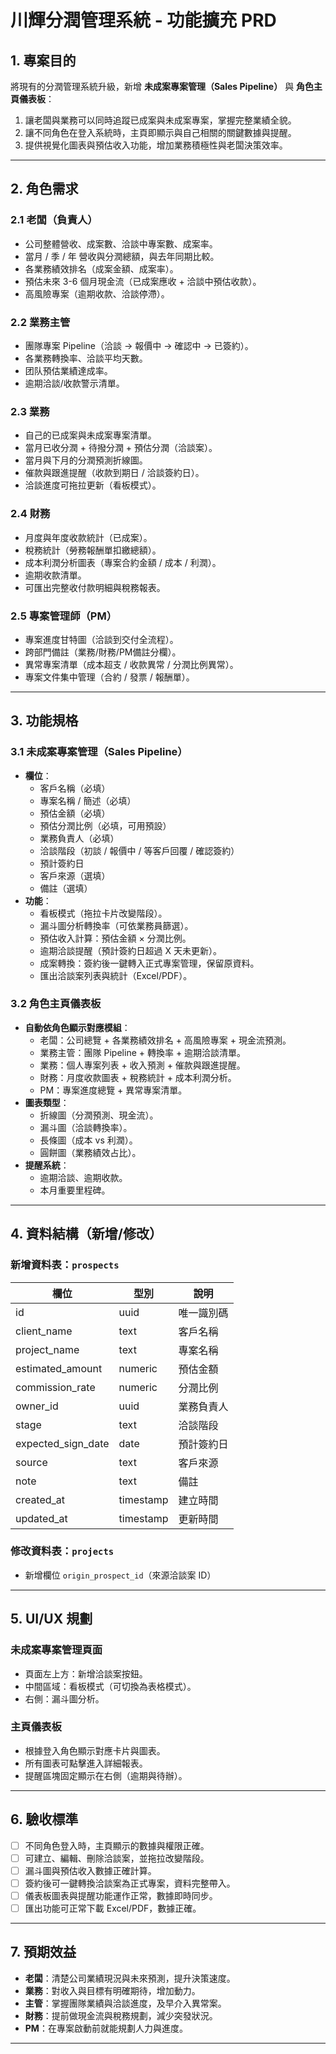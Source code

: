 # 川輝分潤管理系統 - 功能擴充 PRD

## 1. 專案目的
將現有的分潤管理系統升級，新增 **未成案專案管理（Sales Pipeline）** 與 **角色主頁儀表板**：
1. 讓老闆與業務可以同時追蹤已成案與未成案專案，掌握完整業績全貌。
2. 讓不同角色在登入系統時，主頁即顯示與自己相關的關鍵數據與提醒。
3. 提供視覺化圖表與預估收入功能，增加業務積極性與老闆決策效率。

---

## 2. 角色需求

### 2.1 老闆（負責人）
- 公司整體營收、成案數、洽談中專案數、成案率。
- 當月 / 季 / 年 營收與分潤總額，與去年同期比較。
- 各業務績效排名（成案金額、成案率）。
- 預估未來 3-6 個月現金流（已成案應收 + 洽談中預估收款）。
- 高風險專案（逾期收款、洽談停滯）。

### 2.2 業務主管
- 團隊專案 Pipeline（洽談 → 報價中 → 確認中 → 已簽約）。
- 各業務轉換率、洽談平均天數。
- 团队預估業績達成率。
- 逾期洽談/收款警示清單。

### 2.3 業務
- 自己的已成案與未成案專案清單。
- 當月已收分潤 + 待撥分潤 + 預估分潤（洽談案）。
- 當月與下月的分潤預測折線圖。
- 催款與跟進提醒（收款到期日 / 洽談簽約日）。
- 洽談進度可拖拉更新（看板模式）。

### 2.4 財務
- 月度與年度收款統計（已成案）。
- 稅務統計（勞務報酬單扣繳總額）。
- 成本利潤分析圖表（專案合約金額 / 成本 / 利潤）。
- 逾期收款清單。
- 可匯出完整收付款明細與稅務報表。

### 2.5 專案管理師（PM）
- 專案進度甘特圖（洽談到交付全流程）。
- 跨部門備註（業務/財務/PM備註分欄）。
- 異常專案清單（成本超支 / 收款異常 / 分潤比例異常）。
- 專案文件集中管理（合約 / 發票 / 報酬單）。

---

## 3. 功能規格

### 3.1 未成案專案管理（Sales Pipeline）
- **欄位**：
  - 客戶名稱（必填）
  - 專案名稱 / 簡述（必填）
  - 預估金額（必填）
  - 預估分潤比例（必填，可用預設）
  - 業務負責人（必填）
  - 洽談階段（初談 / 報價中 / 等客戶回覆 / 確認簽約）
  - 預計簽約日
  - 客戶來源（選填）
  - 備註（選填）
- **功能**：
  - 看板模式（拖拉卡片改變階段）。
  - 漏斗圖分析轉換率（可依業務員篩選）。
  - 預估收入計算：預估金額 × 分潤比例。
  - 逾期洽談提醒（預計簽約日超過 X 天未更新）。
  - 成案轉換：簽約後一鍵轉入正式專案管理，保留原資料。
  - 匯出洽談案列表與統計（Excel/PDF）。

### 3.2 角色主頁儀表板
- **自動依角色顯示對應模組**：
  - 老闆：公司總覽 + 各業務績效排名 + 高風險專案 + 現金流預測。
  - 業務主管：團隊 Pipeline + 轉換率 + 逾期洽談清單。
  - 業務：個人專案列表 + 收入預測 + 催款與跟進提醒。
  - 財務：月度收款圖表 + 稅務統計 + 成本利潤分析。
  - PM：專案進度總覽 + 異常專案清單。
- **圖表類型**：
  - 折線圖（分潤預測、現金流）。
  - 漏斗圖（洽談轉換率）。
  - 長條圖（成本 vs 利潤）。
  - 圓餅圖（業務績效占比）。
- **提醒系統**：
  - 逾期洽談、逾期收款。
  - 本月重要里程碑。

---

## 4. 資料結構（新增/修改）

### 新增資料表：`prospects`
| 欄位 | 型別 | 說明 |
|------|------|------|
| id | uuid | 唯一識別碼 |
| client_name | text | 客戶名稱 |
| project_name | text | 專案名稱 |
| estimated_amount | numeric | 預估金額 |
| commission_rate | numeric | 分潤比例 |
| owner_id | uuid | 業務負責人 |
| stage | text | 洽談階段 |
| expected_sign_date | date | 預計簽約日 |
| source | text | 客戶來源 |
| note | text | 備註 |
| created_at | timestamp | 建立時間 |
| updated_at | timestamp | 更新時間 |

### 修改資料表：`projects`
- 新增欄位 `origin_prospect_id`（來源洽談案 ID）

---

## 5. UI/UX 規劃

### 未成案專案管理頁面
- 頁面左上方：新增洽談案按鈕。
- 中間區域：看板模式（可切換為表格模式）。
- 右側：漏斗圖分析。

### 主頁儀表板
- 根據登入角色顯示對應卡片與圖表。
- 所有圖表可點擊進入詳細報表。
- 提醒區塊固定顯示在右側（逾期與待辦）。

---

## 6. 驗收標準
- [ ] 不同角色登入時，主頁顯示的數據與權限正確。
- [ ] 可建立、編輯、刪除洽談案，並拖拉改變階段。
- [ ] 漏斗圖與預估收入數據正確計算。
- [ ] 簽約後可一鍵轉換洽談案為正式專案，資料完整帶入。
- [ ] 儀表板圖表與提醒功能運作正常，數據即時同步。
- [ ] 匯出功能可正常下載 Excel/PDF，數據正確。

---

## 7. 預期效益
- **老闆**：清楚公司業績現況與未來預測，提升決策速度。
- **業務**：對收入與目標有明確期待，增加動力。
- **主管**：掌握團隊業績與洽談進度，及早介入異常案。
- **財務**：提前做現金流與稅務規劃，減少突發狀況。
- **PM**：在專案啟動前就能規劃人力與進度。

---
